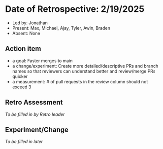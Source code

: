 # Date of Retrospective: 2/19/2025

* Led by: Jonathan
* Present: Max, Michael, Ajay, Tyler, Awin, Braden
* Absent: None

## Action item

* a goal: Faster merges to main
* a change/experiment: Create more detailed/descriptive PRs and branch names so that reviewers can understand better and review/merge PRs quicker
* a measurement: # of pull requests in the review column should not exceed 3

## Retro Assessment

*To be filled in by Retro leader*

## Experiment/Change

*To be filled in later*
